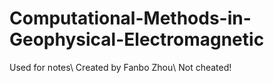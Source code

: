 # Computational-Methods-in-Geophysical-Electromagnetic
Used for notes\\
Created by Fanbo Zhou\\
Not cheated!
